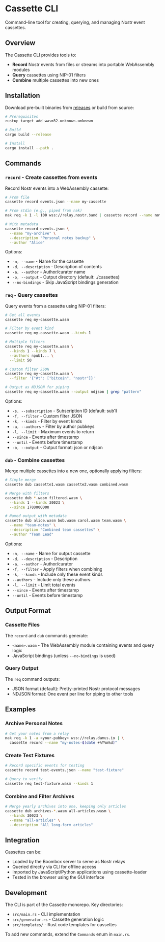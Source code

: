 # Cassette CLI

Command-line tool for creating, querying, and managing Nostr event cassettes.

## Overview

The Cassette CLI provides tools to:
- **Record** Nostr events from files or streams into portable WebAssembly modules
- **Query** cassettes using NIP-01 filters
- **Combine** multiple cassettes into new ones

## Installation

Download pre-built binaries from [releases](https://github.com/dskvr/cassette/releases/latest) or build from source:

```bash
# Prerequisites
rustup target add wasm32-unknown-unknown

# Build
cargo build --release

# Install
cargo install --path .
```

## Commands

### `record` - Create cassettes from events

Record Nostr events into a WebAssembly cassette:

```bash
# From file
cassette record events.json --name my-cassette

# From stdin (e.g., piped from nak)
nak req -k 1 -l 100 wss://relay.nostr.band | cassette record --name notes

# With metadata
cassette record events.json \
  --name "my-archive" \
  --description "Personal notes backup" \
  --author "Alice"
```

Options:
- `-n, --name` - Name for the cassette
- `-d, --description` - Description of contents
- `-a, --author` - Author/curator name
- `-o, --output` - Output directory (default: ./cassettes)
- `--no-bindings` - Skip JavaScript bindings generation

### `req` - Query cassettes

Query events from a cassette using NIP-01 filters:

```bash
# Get all events
cassette req my-cassette.wasm

# Filter by event kind
cassette req my-cassette.wasm --kinds 1

# Multiple filters
cassette req my-cassette.wasm \
  --kinds 1 --kinds 7 \
  --authors npub1... \
  --limit 50

# Custom filter JSON
cassette req my-cassette.wasm \
  --filter '{"#t": ["bitcoin", "nostr"]}'

# Output as NDJSON for piping
cassette req my-cassette.wasm --output ndjson | grep "pattern"
```

Options:
- `-s, --subscription` - Subscription ID (default: sub1)
- `-f, --filter` - Custom filter JSON
- `-k, --kinds` - Filter by event kinds
- `-a, --authors` - Filter by author pubkeys
- `-l, --limit` - Maximum events to return
- `--since` - Events after timestamp
- `--until` - Events before timestamp
- `-o, --output` - Output format: json or ndjson

### `dub` - Combine cassettes

Merge multiple cassettes into a new one, optionally applying filters:

```bash
# Simple merge
cassette dub cassette1.wasm cassette2.wasm combined.wasm

# Merge with filters
cassette dub *.wasm filtered.wasm \
  --kinds 1 --kinds 30023 \
  --since 1700000000

# Named output with metadata
cassette dub alice.wasm bob.wasm carol.wasm team.wasm \
  --name "team-notes" \
  --description "Combined team cassettes" \
  --author "Team Lead"
```

Options:
- `-n, --name` - Name for output cassette
- `-d, --description` - Description
- `-a, --author` - Author/curator
- `-f, --filter` - Apply filters when combining
- `-k, --kinds` - Include only these event kinds
- `--authors` - Include only these authors
- `-l, --limit` - Limit total events
- `--since` - Events after timestamp
- `--until` - Events before timestamp

## Output Format

### Cassette Files

The `record` and `dub` commands generate:
- `<name>.wasm` - The WebAssembly module containing events and query logic
- JavaScript bindings (unless `--no-bindings` is used)

### Query Output

The `req` command outputs:
- JSON format (default): Pretty-printed Nostr protocol messages
- NDJSON format: One event per line for piping to other tools

## Examples

### Archive Personal Notes
```bash
# Get your notes from a relay
nak req -k 1 -a <your-pubkey> wss://relay.damus.io | \
  cassette record --name "my-notes-$(date +%Y%m%d)"
```

### Create Test Fixtures
```bash
# Record specific events for testing
cassette record test-events.json --name "test-fixture"

# Query to verify
cassette req test-fixture.wasm --kinds 1
```

### Combine and Filter Archives
```bash
# Merge yearly archives into one, keeping only articles
cassette dub archives-*.wasm all-articles.wasm \
  --kinds 30023 \
  --name "all-articles" \
  --description "All long-form articles"
```

## Integration

Cassettes can be:
- Loaded by the Boombox server to serve as Nostr relays
- Queried directly via CLI for offline access
- Imported by JavaScript/Python applications using cassette-loader
- Tested in the browser using the GUI interface

## Development

The CLI is part of the Cassette monorepo. Key directories:
- `src/main.rs` - CLI implementation
- `src/generator.rs` - Cassette generation logic
- `src/templates/` - Rust code templates for cassettes

To add new commands, extend the `Commands` enum in `main.rs`.